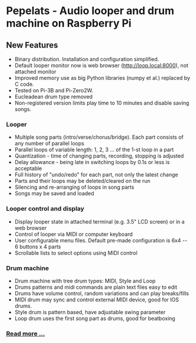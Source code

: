 # Pepelats - Audio looper and drum machine on Raspberry Pi

## New Features

- Binary distribution. Installation and configuration simplified.
- Default looper monitor now is web browser (http://loop.local:8000), not attached monitor
- Improved memory use as big Python libraries (numpy et al.) replaced by C code.
- Tested on Pi-3B and Pi-Zero2W.
- Eucleadean drum type removed
- Non-registered version limits play time to 10 minutes and disable saving songs.

### Looper

- Multiple song parts (intro/verse/chorus/bridge). Each part consists of any number of parallel loops
- Parallel loops of variable length: 1, 2, 3 ... of the 1-st loop in a part
- Quantization - time of changing parts, recording, stopping is adjusted
- Delay allowance - being late in switching loops by 0.1s or less is acceptable
- Full history of "undo/redo" for each part, not only the latest change
- Parts and their loops may be deleted/cleared on the run
- Silencing and re-arranging of loops in song parts
- Songs may be saved and loaded

### Looper control and display

- Display looper state in attached terminal (e.g. 3.5" LCD screen) or in a web browser
- Control of looper via MIDI or computer keyboard
- User configurable menu files. Default pre-made configuration is 6x4 -- 6 buttons x 4 parts
- Scrollable lists to select options using MIDI control

### Drum machine

- Drum machine with tree drum types: MIDI, Style and Loop
- Drums patterns and midi commands are plain text files easy to edit
- Drums have volume control, random variations and can play breaks/fills
- MIDI drum may sync and control external MIDI device, good for IOS drums.
- Style drum is pattern based, have adjustable swing parameter
- Loop drum uses the first song part as drums, good for beatboxing


### [Read more ... ](./doc/contents.md)
